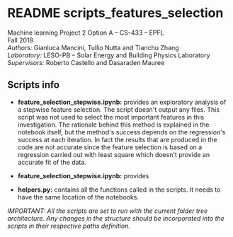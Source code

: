 #  README scripts_features_selection

Machine learning Project 2 Option A – CS-433 – EPFL<br>
Fall 2018<br>
*Authors:* Gianluca Mancini, Tullio Nutta and Tianchu Zhang<br>
*Laboratory:* LESO-PB – Solar Energy and Building Physics Laboratory<br>
*Supervisors:* Roberto Castello and Dasaraden Mauree

## Scripts info
- **feature_selection_stepwise.ipynb:** provides an exploratory analysis of a stepwise feature selection. The script doesn't output any files. This script was not used to select the most important features in this investigation. The rationale behind this method is explained in the notebook itself, but the method's success depends on the regression's success at each iteration. In fact the results that are produced in the code are not accurate since the feature selection is based on a regression carried out with least square which doesn't provide an accurate fit of the data.

- **feature_selection_stepwise.ipynb:** provides

- **helpers.py:** contains all the functions called in the scripts. It needs to have the same location of the notebooks. 

*IMPORTANT: All the scripts are set to run with the current folder tree architecture.  Any changes in the structure should be incorporated into the scripts in their respective paths definition.*